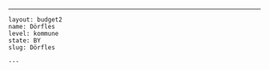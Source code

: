 ---
    layout: budget2
    name: Dörfles
    level: kommune
    state: BY
    slug: Dörfles

    ---


    